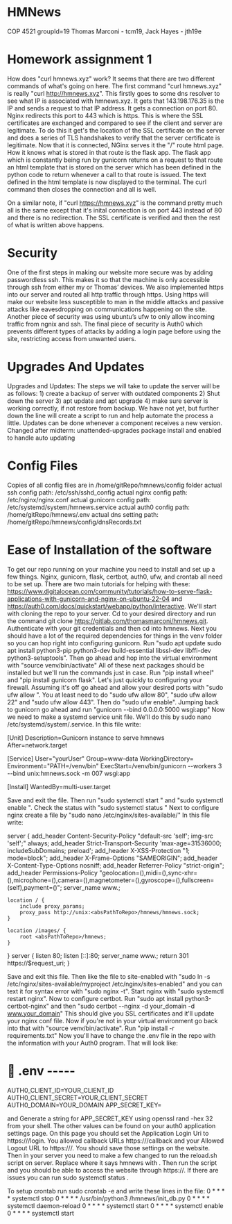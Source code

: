 # HMNews
COP 4521 groupId=19 Thomas Marconi - tcm19, Jack Hayes - jth19e
# Homework assignment 1
How does "curl hmnews.xyz" work? It seems that there are two
different commands of what's going on here. The first command
"curl hmnews.xyz" is really "curl http://hmnews.xyz". This 
firstly goes to some dns resolver to see what IP is 
associated with hmnews.xyz. It gets that 143.198.176.35 is 
the IP and sends a request to that IP address. It gets a 
connection on port 80. Nginx redirects this port to 443 
which is https. This is where the SSL certificates are
exchanged and compared to see if the client and server
are legitimate. To do this it get's the location of the SSL
certificate on the server and does a series of TLS handshakes
to verify that the server certificate is legitimate. Now that
it is connected, NGinx serves it the "/" route html page. 
How it knows what is stored in that route is the flask app. The 
flask app which is constantly being run by gunicorn returns
on a request to that route an html template that is stored on
the server which has been defined in the python code to 
return whenever a call to that route is issued. The text defined
in the html template is now displayed to the terminal. The curl
command then closes the connection and all is well. 

On a similar note, if "curl https://hmnews.xyz" is the command
pretty much all is the same except that it's inital connection 
is on port 443 instead of 80 and there is no redirection. The 
SSL certificate is verified and then the rest of what is written
above happens.

# Security
One of the first steps in making our website more secure was by adding passwordless ssh. This makes it so that the machine is only accessible through ssh from either my or Thomas’ devices. We also implemented https into our server and routed all http traffic through https. Using https will make our website less susceptible to man in the middle attacks and passive attacks like eavesdropping on communications happening on the site. Another piece of security was using ubuntu’s ufw to only allow incoming traffic from ngnix and ssh. The final piece of security is Auth0 which prevents different types of attacks by adding a login page before using the site, restricting access from unwanted users.

# Upgrades And Updates
Upgrades and Updates: The steps we will take to update the server will be as follows: 1) create a backup of server with outdated components 2) Shut down the server 3) apt update and apt upgrade 4) make sure server is working correctly, if not restore from backup. We have not yet, but further down the line will create a script to run and help automate the process a little. Updates can be done whenever a component receives a new version.
Changed after midterm: unattended-upgrades package install and enabled to handle auto updating

# Config Files
Copies of all config files are in /home/gitRepo/hmnews/config folder
actual ssh config path: /etc/ssh/sshd_config
actual nginx config path: /etc/nginx/nginx.conf
actual gunicorn config path: /etc/systemd/system/hmnews.service
actual auth0 config path: /home/gitRepo/hmnews/.env
actual dns setting path: /home/gitRepo/hmnews/config/dnsRecords.txt

# Ease of Installation of the software
To get our repo running on your machine you need to install and set up a few things. Nginx, gunicorn, flask, certbot, auth0, ufw, and crontab all need to be set up. There are two main tutorials for helping with these: https://www.digitalocean.com/community/tutorials/how-to-serve-flask-applications-with-gunicorn-and-nginx-on-ubuntu-22-04 and https://auth0.com/docs/quickstart/webapp/python/interactive. We'll start with cloning the repo to your server. Cd to your desired directory and run the command git clone https://gitlab.com/thomasmarconi/hmnews.git. Authenticate with your git credentials and then cd into hmnews. Next you should have a lot of the required dependencies for things in the venv folder so you can hop right into configuring gunicorn. Run "sudo apt update sudo apt install python3-pip python3-dev build-essential libssl-dev libffi-dev python3-setuptools". Then go ahead and hop into the virtual environment with "source venv/bin/activate" All of these next packages should be installed but we'll run the commands just in case. Run "pip install wheel" and "pip install gunicorn flask". Let's just quickly to configuring your firewall. Assuming it's off go ahead and allow your desired ports with "sudo ufw allow <portNum>". You at least need to do "sudo ufw allow 80", "sudo ufw allow 22" and "sudo ufw allow 443". Then do "sudo ufw enable". Jumping back to gunicorn go ahead and run "gunicorn --bind 0.0.0.0:5000 wsgi:app" Now we need to make a systemd service unit file. We'll do this by sudo nano /etc/systemd/system/<yourProject>.service. In this file write: 

[Unit]
Description=Gunicorn instance to serve hmnews
After=network.target

[Service]
User="yourUser"
Group=www-data
WorkingDirectory=<absPathToRepo>
Environment="PATH=<absPathToRepo>/venv/bin"
ExecStart=<absPathToRepo>/venv/bin/gunicorn --workers 3 --bind unix:hmnews.sock -m 007 wsgi:app

[Install]
WantedBy=multi-user.target

Save and exit the file. Then run "sudo systemctl start <yourProject>" and "sudo systemctl enable <yourProject>". Check the status with "sudo systemctl status <yourProject>" Next to configure nginx create a file by "sudo nano /etc/nginx/sites-available/<yourSite>" In this file write: 

server {
	add_header Content-Security-Policy "default-src 'self'; img-src 'self';" always;
	add_header Strict-Transport-Security 'max-age=31536000; includeSubDomains; preload';
	add_header X-XSS-Protection "1; mode=block";
	add_header X-Frame-Options "SAMEORIGIN";
	add_header X-Content-Type-Options nosniff;
	add_header Referrer-Policy "strict-origin";
	add_header Permissions-Policy "geolocation=(),midi=(),sync-xhr=(),microphone=(),camera=(),magnetometer=(),gyroscope=(),fullscreen=(self),payment=()";
	server_name <yourUrl> www.<yourUrl>;

	location / {
		include proxy_params;
		proxy_pass http://unix:<absPathToRepo>/hmnews/hmnews.sock;
	}

	location /images/ {
		root <absPathToRepo>/hmnews;
	}
}
server {
	listen 80;
	listen [::]:80;
	server_name <yourDomain> www.<yourDomain>;
	return 301 https://<yourDomain>$request_uri;
}

Save and exit this file. Then like the file to site-enabled with "sudo ln -s /etc/nginx/sites-available/myproject /etc/nginx/sites-enabled" and you can text it for syntax error with "sudo nginx -t". Start nginx with "sudo systemctl restart nginx". Now to configure certbot. Run "sudo apt install python3-certbot-nginx" and then "sudo certbot --nginx -d your_domain -d www.your_domain" This should give you SSL certificates and it'll update your nginx conf file. Now if you're not in your virtual environment go back into that with "source venv/bin/activate". Run "pip install -r requirements.txt" Now you'll have to change the .env file in the repo with the information with your Auth0 program. That will look like:
# 📁 .env -----

AUTH0_CLIENT_ID=YOUR_CLIENT_ID
AUTH0_CLIENT_SECRET=YOUR_CLIENT_SECRET
AUTH0_DOMAIN=YOUR_DOMAIN
APP_SECRET_KEY=

and Generate a string for APP_SECRET_KEY using openssl rand -hex 32 from your shell. The other values can be found on your auth0 application settings page. On this page you should set the Application Login Uri to https://<yourDomain>/login. You allowed callback URLs https://<yourDomain>/callback and your Allowed Logout URL to https://<yourDomain>/. You should save those settings on the website. Then in your server you need to make a few changed to  run the reload.sh script on server. Replace where it says hmnews with <yourProject>. Then run the script and you should be able to access the website through https://<yourDomain>. If there are issues you can run sudo systemctl status <yourProject>.

To setup crontab run sudo crontab -e and write these lines in the file:
0 * * * * systemctl stop <yourProject>
0 * * * * /usr/bin/python3 <absPathToRepo>/hmnews/init_db.py
0 * * * * systemctl daemon-reload
0 * * * * systemctl start <yourProject>
0 * * * * systemctl enable <yourProject>
0 * * * * systemctl start <yourProject>
